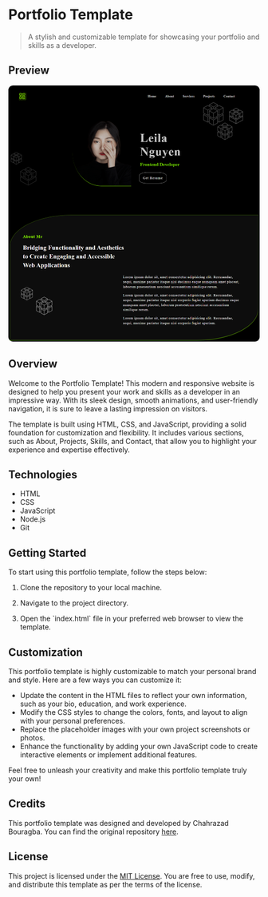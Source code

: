 # Portfolio Template

> A stylish and customizable template for showcasing your portfolio and skills as a developer.

## Preview

<img src="./img/preview.png" alt="Portfolio Template Preview" style="border-radius: 9px;" />

## Overview

Welcome to the Portfolio Template! This modern and responsive website is designed to help you present your work and skills as a developer in an impressive way. With its sleek design, smooth animations, and user-friendly navigation, it is sure to leave a lasting impression on visitors.

The template is built using HTML, CSS, and JavaScript, providing a solid foundation for customization and flexibility. It includes various sections, such as About, Projects, Skills, and Contact, that allow you to highlight your experience and expertise effectively.

## Technologies

- HTML
- CSS
- JavaScript
- Node.js
- Git

## Getting Started

To start using this portfolio template, follow the steps below:

1. Clone the repository to your local machine.

2. Navigate to the project directory.

3. Open the \`index.html\` file in your preferred web browser to view the template.

## Customization

This portfolio template is highly customizable to match your personal brand and style. Here are a few ways you can customize it:

- Update the content in the HTML files to reflect your own information, such as your bio, education, and work experience.
- Modify the CSS styles to change the colors, fonts, and layout to align with your personal preferences.
- Replace the placeholder images with your own project screenshots or photos.
- Enhance the functionality by adding your own JavaScript code to create interactive elements or implement additional features.

Feel free to unleash your creativity and make this portfolio template truly your own!

## Credits

This portfolio template was designed and developed by Chahrazad Bouragba. You can find the original repository [here](https://github.com/ChahrazadBouragba/Portfolio-Template.git).

## License

This project is licensed under the [MIT License](LICENSE). You are free to use, modify, and distribute this template as per the terms of the license.


